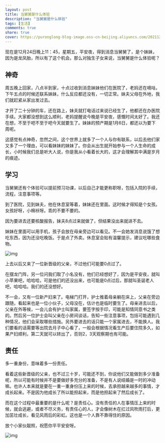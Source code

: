 ```yaml
---
layout: post
title: 当舅舅是什么体验
description: "当舅舅是什么体验"
tags: [生活]
comments: true
share: true
cover: https://puronglong-blog-image.oss-cn-beijing.aliyuncs.com/20211225114042.png
---
```


<!-- more -->

现在是12月24日晚上11：45，星期五，平安夜，得到消息当舅舅了，是个妹妹，因为是龙凤胎，所以有了这个机会。那么对独生子女来说，当舅舅是什么体验呢？

## 神奇

周五晚上回家，八点半到家，十点过收到消息妹妹他们在医院了，老妈还在嘀咕，下午五点的时候还联系妹妹，什么反应都还没有，一切正常。妹夫父母在外地，我们就赶紧从家出发过去。

才开了二十分钟的车，还在路上，妹夫就打电话过来说已经生了，他都还在办医院手续。大家都没想到这么顺利，老妈提醒说今晚是平安夜，感慨时间太好了。我还在想，不至于吧不至于吧今天就要生了。妹妹的预产期是1月6日，都还以为要下周呢。

这感觉有点神奇，忽然之间，这个世界上就多了一个人与你有联系，以后去他们家又多了一个理由，可以看妹妹的妹妹了。你会从出生就开始参与一个人生命的成长，小时候我们总是听大人说，你是我从小看着长大的，这才会理解其中满是岁月的痕迹。

## 学习

当舅舅还有个体验可以提前预习功课，以后自己才能更称职呀，包括入院的手续，流程，注意事项等。

到了医院，见到妹夫，他在休息室等着，妹妹还在里面。这时候才得知是个女孩。女孩好呀，小棉袄呀。乖的不要不要的。

因为要进去还要核酸报告，妹夫8点过来就做了，但结果没出来就进不去。

妹妹在里面可以用手机，孩子会放在母亲旁边可以看见。不一会她发消息说饿了想吃东西，因为还没吃晚饭。于是点了外卖。休息室会贴有温馨提示，建议吃哪些食物。

![img](https://puronglong-blog-image.oss-cn-beijing.aliyuncs.com/cbd6b987f7c2017912ac6a920f0b67d.jpg)

上去以后又来了一位新晋级的父亲，不过他们可能要0点过了。

在摆龙门阵，另一位问我们取了小名没有，他们已经想好了，因为是平安夜，就叫小苹果吧，哈哈哈，可是他们的还没出来，也可能是0点过后，那就叫圣诞老人吧，哈哈哈。我们的还没想好。

不一会，又有一位新产妇来了。电梯门打开，护士推着母亲躺在床上，父亲在旁边跟随，看起来也是一位小伙子，父母没在，估计也是临时要生了。母亲进去以后，父亲在外等候，一会儿会有护士叫家属，要签字按手印，可能是知情同意书之类的。然后另一位护士会叫父亲在小房间谈话，告知一些注意事项，包括可能遇到几种情况，他们会采取哪些措施。另外要进去的话只能一个家属进去，不能换人。我们要看的话需要等出院去月子中心看了，一般会根据情况看生产后要住院多久，如果产妇顺利，第二天就可以转出了，否则2，3天观察期也有可能。

## 责任

多一重身份，意味着多一份责任。

看着这些新晋级的父亲，也不过三十岁，可能还不到，你说他们又能做到多少准备呢，所以可能有时候并不是要做好多充分的准备，不是有人说结婚是一时的冲动嘛。也许人本来就是要在一重一重身份压上来的时候，去承担越来越多的事情，才成长起来。不是因为他成长了所以能担起来，而是他担起来了然后成长了。

而在这个过程中最重要的是什么呢？是责任心。没有责任的人在事情压上来的时候，就会逃避，或者不尽义务，有责任心的人，才会像树木在扛过风吹雨打后，更加茁壮成长，看见风雨后的彩虹。这也是一个人靠不靠得住的原因。

放个小家伙靓照，祝愿你平平安安呀。

![img](https://puronglong-blog-image.oss-cn-beijing.aliyuncs.com/20211225110230.png)
